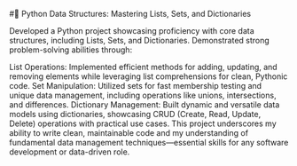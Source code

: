 #🐍 Python Data Structures: Mastering Lists, Sets, and Dictionaries

Developed a Python project showcasing proficiency with core data structures, including Lists, Sets, and Dictionaries. Demonstrated strong problem-solving abilities through:

List Operations: Implemented efficient methods for adding, updating, and removing elements while leveraging list comprehensions for clean, Pythonic code.
Set Manipulation: Utilized sets for fast membership testing and unique data management, including operations like unions, intersections, and differences.
Dictionary Management: Built dynamic and versatile data models using dictionaries, showcasing CRUD (Create, Read, Update, Delete) operations with practical use cases.
This project underscores my ability to write clean, maintainable code and my understanding of fundamental data management techniques—essential skills for any software development or data-driven role.
